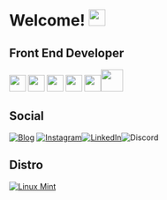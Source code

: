# Welcome! <img src="https://emojipedia-us.s3.amazonaws.com/source/skype/289/victory-hand_270c-fe0f.png" width="30" height="30">

## Front End Developer

<img src="https://cdn-icons-png.flaticon.com/512/1051/1051277.png" width="30" height="30"> <img src="https://cdn-icons-png.flaticon.com/512/732/732190.png" width="30" height="30"> <img src="https://cdn-icons-png.flaticon.com/512/5968/5968292.png" width="30" height="30"> <img src="https://cdn-icons-png.flaticon.com/512/753/753244.png" width="30" height="30"> <img src="https://cdn-icons-png.flaticon.com/512/5968/5968381.png" width="30" height="30"><img src="https://github.com/Cyberdrick/Cyberdrick/assets/80337758/28664af9-6d0d-40c1-b2b8-84fb94ce9153" width="40" height="40">



## Social

[![Blog](https://img.shields.io/website?label=netlifywebsite&style=for-the-badge&url=https://rodrigo-sanchez-ortega-45df42.netlify.app/)](https://rodrigo-sanchez-ortega-45df42.netlify.app) [![Instagram](https://img.shields.io/badge/Instagram-E4405F?style=for-the-badge&logo=instagram&logoColor=white)](https://www.instagram.com/rodrigo_cyb35/)[![LinkedIn](https://img.shields.io/badge/LinkedIn-0077B5?style=for-the-badge&logo=linkedin&logoColor=white)](https://www.linkedin.com/in/rodrigo-sanchez-ortega-145b4820a/)![Discord](https://img.shields.io/badge/RodrigoShash1499-7289DA?style=for-the-badge&logo=discord&logoColor=white)

## Distro

[![Linux Mint](https://img.shields.io/badge/Linux_Mint-87CF3E?style=for-the-badge&logo=linux-mint&logoColor=white)](https://linuxmint.com/download.php)

